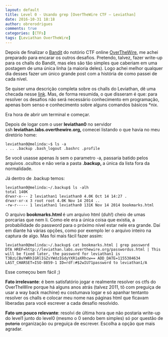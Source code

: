 ```yaml
---
layout: default
title: Level 0 - Usando grep [OverTheWire CTF – Leviathan]
date: 2016-10-31 18:18
author: obrerodrigues
comments: true
categories: [CTFs]
tags: [Leviathan OverTheWire]
---
```

Depois de finalizar o <a href="http://overthewire.org/wargames/bandit/">Bandit</a> do notório CTF online <a href="http://overthewire.org/about">OverTheWire</a>, me achei preparado para encarar os outros desafios. Pretendo, talvez, fazer write-up para os challs do Bandit, mas eles são tão simples que caberiam em uma postagem de uma única linha (a maioria deles). Logo achei melhor qualquer dia desses fazer um único grande post com a história de como passei de cada nível.

Se quiser uma descrição completa sobre os challs do Leviathan, dê uma checada nesse <a href="http://overthewire.org/wargames/leviathan/">link</a>. Mas, de forma resumida, o que disseram é que: para resolver os desafios não será necessário conhecimento em programação, apenas bom senso e conhecimento sobre alguns comandos básicos *nix.

Era hora de abrir um terminal e começar.

Depois de logar com o user <strong>leviathan0</strong> no servidor ssh <strong>leviathan.labs.overthewire.org, </strong>comecei listando o que havia no meu diretório home:

```
leviathan0@melinda:~$ ls -a
. .. .backup .bash_logout .bashrc .profile
```

Se você usasse apenas <em>ls</em> sem o parametro -a,<em> </em>passaria batido pelos arquivos .ocultos e não veria a pasta <strong>.backup, </strong>a única da lista fora da normalidade.

Já dentro de .backup temos:

```
leviathan0@melinda:~/.backup$ ls -alh
total 140K
drwxr-x--- 2 leviathan1 leviathan0 4.0K Oct 14 14:27 .
drwxr-xr-x 3 root root 4.0K Nov 14 2014 ..
-rw-r----- 1 leviathan1 leviathan0 131K Nov 14 2014 bookmarks.html
```

O arquivo <strong>bookmarks.html </strong>é um arquivo html (duh!) cheio de umas porcarias que nem li. Como ele era a única coisa que existia, a probabilidade do password para o próximo nível estar nele era grande. Daí em diante há várias opções, como por exemplo ler o arquivo inteiro na captura de algo. Mas foi mais fácil fazer assim:

```
leviathan0@melinda:~/.backup$ cat bookmarks.html | grep password
DTA HREF=http://leviathan.labs.overthewire.org/passwordus.html | This will be fixed later, the password for leviathan1 is T3BzLCBuYWRhIGRlIGZsYWdzIGdyYXR1aXRhcw== ADD_DATE=1155384634 LAST_CHARSET=ISO-8859-1 ID=rdf:#$2wIU71password to leviathan1/A
```

Esse começou bem fácil ;)

<strong>Fato irrelevante</strong>: é bem satisfatório jogar e realmente resolver os ctfs do OverTheWire porque há alguns anos atrás (talvez 2011, tô com preguiça de usar a way back machine) eu costumava logar e só apanhar tentanto resolver os challs e colocar meu nome nas páginas html que ficavam liberadas para você escrever a cada desafio resolvido.

<strong>Fato um pouco relevante</strong>: resolvi de última hora que não postaria write-up do level1 junto do level0 (mesmo o 0 sendo bem simples) só por questão de <del>putaria</del> organização ou preguiça de escrever. Escolha a opção que mais agradar.
